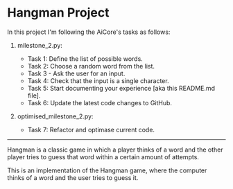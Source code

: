 # Hangman Project
In this project I'm following the AiCore's tasks as follows:

1.  milestone_2.py:
      - Task 1: Define the list of possible words.
      - Task 2: Choose a random word from the list.
      - Task 3 - Ask the user for an input.
      - Task 4: Check that the input is a single character.
      - Task 5: Start documenting your experience [aka this README.md file].
      - Task 6: Update the latest code changes to GitHub.

2. optimised_milestone_2.py:
      - Task 7: Refactor and optimase current code.


_________________________________________________________________________________________________________________________________________________
Hangman is a classic game in which a player thinks of a word and the other player tries to guess that word within a certain amount of attempts.

This is an implementation of the Hangman game, where the computer thinks of a word and the user tries to guess it. 

